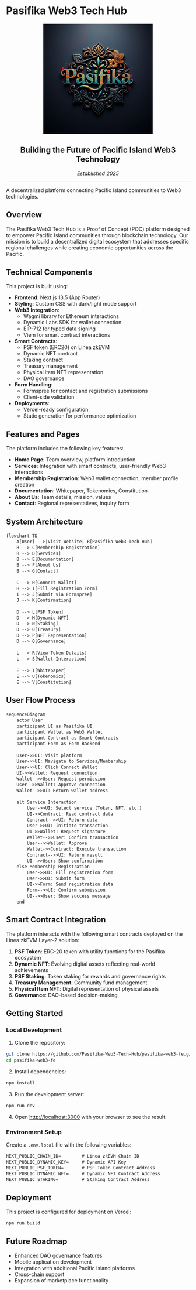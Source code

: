 # Pasifika Web3 Tech Hub

<div align="center">
  <img src="public/pasifika.png" alt="Pasifika Web3 Tech Hub" width="300" height="300" />
  <h2>Building the Future of Pacific Island Web3 Technology</h2>
  <p><em>Established 2025</em></p>
  <hr />
</div>

A decentralized platform connecting Pacific Island communities to Web3 technologies.

## Overview

The Pasifika Web3 Tech Hub is a Proof of Concept (POC) platform designed to empower Pacific Island communities through blockchain technology. Our mission is to build a decentralized digital ecosystem that addresses specific regional challenges while creating economic opportunities across the Pacific.

## Technical Components

This project is built using:

- **Frontend**: Next.js 13.5 (App Router)
- **Styling**: Custom CSS with dark/light mode support
- **Web3 Integration**:
  - Wagmi library for Ethereum interactions
  - Dynamic Labs SDK for wallet connection
  - EIP-712 for typed data signing
  - Viem for smart contract interactions
- **Smart Contracts**:
  - PSF token (ERC20) on Linea zkEVM
  - Dynamic NFT contract
  - Staking contract
  - Treasury management
  - Physical item NFT representation
  - DAO governance
- **Form Handling**:
  - Formspree for contact and registration submissions
  - Client-side validation
- **Deployments**:
  - Vercel-ready configuration
  - Static generation for performance optimization

## Features and Pages

The platform includes the following key features:

- **Home Page**: Team overview, platform introduction
- **Services**: Integration with smart contracts, user-friendly Web3 interactions
- **Membership Registration**: Web3 wallet connection, member profile creation
- **Documentation**: Whitepaper, Tokenomics, Constitution
- **About Us**: Team details, mission, values
- **Contact**: Regional representatives, inquiry form

## System Architecture

```mermaid
flowchart TD
    A[User] -->|Visit Website| B[Pasifika Web3 Tech Hub]
    B --> C[Membership Registration]
    B --> D[Services]
    B --> E[Documentation]
    B --> F[About Us]
    B --> G[Contact]
    
    C --> H[Connect Wallet]
    H --> I[Fill Registration Form]
    I --> J[Submit via Formspree]
    J --> K[Confirmation]
    
    D --> L[PSF Token]
    D --> M[Dynamic NFT]
    D --> N[Staking]
    D --> O[Treasury]
    D --> P[NFT Representation]
    D --> Q[Governance]
    
    L --> R[View Token Details]
    L --> S[Wallet Interaction]
    
    E --> T[Whitepaper]
    E --> U[Tokenomics]
    E --> V[Constitution]
```

## User Flow Process

```mermaid
sequenceDiagram
    actor User
    participant UI as Pasifika UI
    participant Wallet as Web3 Wallet
    participant Contract as Smart Contracts
    participant Form as Form Backend
    
    User->>UI: Visit platform
    User->>UI: Navigate to Services/Membership
    User->>UI: Click Connect Wallet
    UI->>Wallet: Request connection
    Wallet-->>User: Request permission
    User-->>Wallet: Approve connection
    Wallet-->>UI: Return wallet address
    
    alt Service Interaction
        User->>UI: Select service (Token, NFT, etc.)
        UI->>Contract: Read contract data
        Contract-->>UI: Return data
        User->>UI: Initiate transaction
        UI->>Wallet: Request signature
        Wallet-->>User: Confirm transaction
        User-->>Wallet: Approve
        Wallet->>Contract: Execute transaction
        Contract-->>UI: Return result
        UI-->>User: Show confirmation
    else Membership Registration
        User->>UI: Fill registration form
        User->>UI: Submit form
        UI->>Form: Send registration data
        Form-->>UI: Confirm submission
        UI-->>User: Show success message
    end
```

## Smart Contract Integration

The platform interacts with the following smart contracts deployed on the Linea zkEVM Layer-2 solution:

1. **PSF Token**: ERC-20 token with utility functions for the Pasifika ecosystem
2. **Dynamic NFT**: Evolving digital assets reflecting real-world achievements
3. **PSF Staking**: Token staking for rewards and governance rights
4. **Treasury Management**: Community fund management
5. **Physical Item NFT**: Digital representation of physical assets
6. **Governance**: DAO-based decision-making

## Getting Started

### Local Development

1. Clone the repository:
```bash
git clone https://github.com/Pasifika-Web3-Tech-Hub/pasifika-web3-fe.git
cd pasifika-web3-fe
```

2. Install dependencies:
```bash
npm install
```

3. Run the development server:
```bash
npm run dev
```

4. Open [http://localhost:3000](http://localhost:3000) with your browser to see the result.

### Environment Setup

Create a `.env.local` file with the following variables:
```
NEXT_PUBLIC_CHAIN_ID=        # Linea zkEVM Chain ID
NEXT_PUBLIC_DYNAMIC_KEY=     # Dynamic API Key
NEXT_PUBLIC_PSF_TOKEN=       # PSF Token Contract Address
NEXT_PUBLIC_DYNAMIC_NFT=     # Dynamic NFT Contract Address
NEXT_PUBLIC_STAKING=         # Staking Contract Address
```

## Deployment

This project is configured for deployment on Vercel:

```bash
npm run build
```

## Future Roadmap

- Enhanced DAO governance features
- Mobile application development
- Integration with additional Pacific Island platforms
- Cross-chain support
- Expansion of marketplace functionality

